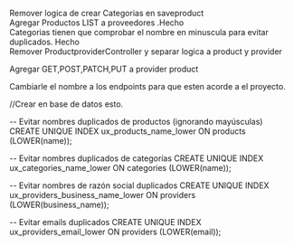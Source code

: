 Remover logica de crear Categorias en saveproduct \
Agregar Productos LIST a proveedores .Hecho \
Categorias tienen que comprobar el nombre en minuscula para evitar duplicados. Hecho \
Remover ProductproviderController y separar logica a product y provider 

Agregar GET,POST,PATCH,PUT a provider product 

Cambiarle el nombre a los endpoints para que esten acorde a el proyecto.    


//Crear en base de datos esto.  

-- Evitar nombres duplicados de productos (ignorando mayúsculas)
CREATE UNIQUE INDEX ux_products_name_lower ON products (LOWER(name));

-- Evitar nombres duplicados de categorías
CREATE UNIQUE INDEX ux_categories_name_lower ON categories (LOWER(name));

-- Evitar nombres de razón social duplicados
CREATE UNIQUE INDEX ux_providers_business_name_lower ON providers (LOWER(business_name));

-- Evitar emails duplicados
CREATE UNIQUE INDEX ux_providers_email_lower ON providers (LOWER(email));



